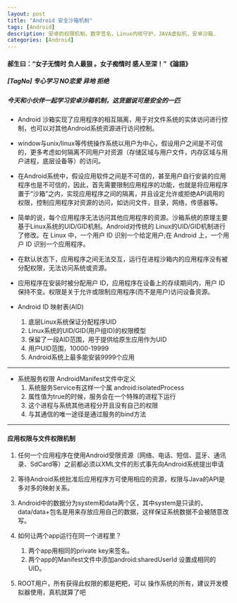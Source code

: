 ```yaml
---
layout: post
title: "Android 安全沙箱机制"
tags: [Android]
description: 安卓的权限机制，数字签名，Linux内核守护，JAVA虚拟机，安卓沙箱.
categories: [Android]
---
```


#### 郝生曰：“女子无情时 负人最狠 。女子痴情时 感人至深！”《論語》
##### [TagNo] 专心学习 NO恋爱 异地 拒绝

##### 今天和小伙伴一起学习安卓沙箱机制，这货据说可是安全的一匹

* Android 沙箱实现了应用程序的相互隔离，用于对文件系统的实体访问进行控制，也可以对其他Android系统资源进行访问控制。
* window与unix/linux等传统操作系统以用户为中心，假设用户之间是不可信的，更多考虑如何隔离不同用户对资源（存储区域与用户文件，内存区域与用户进程，底层设备等）的访问。


* 在Android系统中，假设应用软件之间是不可信的，甚至用户自行安装的应用程序也是不可信的，因此，首先需要限制应用程序的功能，也就是将应用程序置于“沙箱”之内，实现应用程序之间的隔离，并且设定允许或拒绝API调用的权限，控制应用程序对资源的访问，如访问文件，目录，网络，传感器等。


* 简单的说，每个应用程序无法访问其他应用程序的资源。沙箱系统的原理主要基于Linux系统的UID/GID机制。Android对传统的
Linux的UID/GID机制进行了修改。在 Linux 中，一个用户 ID 识别一个给定用户;在 Android 上，一个用户 ID 识别一个应用程序。

* 在默认状态下，应用程序之间无法交互，运行在进程沙箱内的应用程序没有被分配权限，无法访问系统或资源。

* 应用程序在安装时被分配用户 ID，应用程序在设备上的存续期间内，用户 ID 保持不变。权限是关于允许或限制应用程序(而不是用户)访问设备资源。


* Android ID 映射表(AID) 
	1. 底层Linux系统保证分配程序UID
	2. Linux系统的UID/GID(用户组ID)的权限模型
	3. 保留了一段AID范围，用于提供给原生应用作为UID
	4. 用户UID范围，10000-19999
	5. Android系统上最多能安装9999个应用

---

* 系统服务权限 AndroidManifest文件中定义
	1. 系统服务Service有这样一个属 android:isolatedProcess
	2. 属性值为true的时候，服务会在一个特殊的进程下运行
	3. 这个进程与系统其他进程分开且没有自己的权限
	4. 与其通信的唯一途径是通过服务的bind方法

---
#### 应用权限与文件权限机制
1. 任何一个应用程序在使用Android受限资源（网络、电话、短信、蓝牙、通讯录、SdCard等）之前都必须以XML文件的形式事先向Android系统提出申请
2. 等待Android系统批准后应用程序方可使用相应的资源，权限与Java的API是多对多的映射关系。
3. Android中的数据分为system和data两个区，其中system是只读的，data/data+包名是用来存放应用自己的数据，这样保证系统数据不会被随意改写。
4. 如何让两个app运行在同一个进程里？ 

	1. 两个app用相同的private key来签名。 
	2. 两个app的Manifest文件中添加android:sharedUserId 设置成相同的UID。

5. ROOT用户，所有获得此权限的都是粑粑，可以 操作系统的所有，建议开发模拟器使用，真机就算了吧
    
